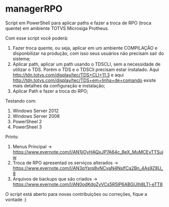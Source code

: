# managerRPO
Script em PowerShell para aplicar paths e fazer a troca de RPO (troca quente) em ambiente TOTVS Microsiga Protheus. 


Com esse script você poderá:
1) Fazer troca quente, ou seja, aplicar em um ambiente COMPILAÇÃO e disponbilizar na produção, com isso seus usuários não precisam sair do sistema;
2) Aplicar path, aplicar um path usando o TDSCLI, sem a necessidade de utilizar o TDS. Porém o TDS e o TDSCli precisam estar instalado. Aqui http://tdn.totvs.com/display/tec/TDS+CLI+11.3 e aqui http://tdn.totvs.com/display/tec/TDS+em+linha+de+comando existe mais detalhes da configuração e instalação;
3) Aplicar Path e fazer a troca do RPO;

Testando com:
1) Windows Server 2012 
2) Windows Server 2008
3) PowerSheel 2 
4) PowerSheel 3

Prints:
1) Menus Principal -> https://www.evernote.com/l/AN1jjOyHAQxJP7A64c_8eX_MuMCEyTTSujw
2) Troca de RPO apresentad os serviços alterados -> https://www.evernote.com/l/AN3qYsrq8vNCyaN4NslfCa2Bn_4As9Z8U_8
3) Arquivos de backups que são criados -> https://www.evernote.com/l/AN0odKdgZyVCs5R5lP6ABGIJIh8LTl-eTT8


O script está aberto para novas contribuições ou correções, fique a vontade 
:) 
